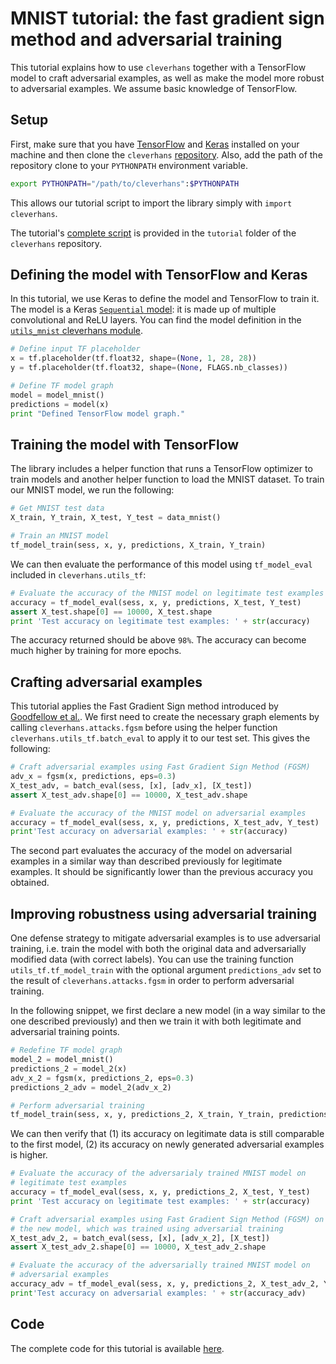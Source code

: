 # MNIST tutorial: the fast gradient sign method and adversarial training

This tutorial explains how to use `cleverhans` together
with a TensorFlow model to craft adversarial examples,
as well as make the model more robust to adversarial
examples. We assume basic knowledge of TensorFlow.

## Setup

First, make sure that you have [TensorFlow](https://www.tensorflow.org/versions/r0.10/get_started/os_setup.html#download-and-setup)
and [Keras](https://keras.io/#installation) installed on
your machine and then clone the `cleverhans`
[repository](https://github.com/openai/cleverhans).
Also, add the path of the repository clone to your
`PYTHONPATH` environment variable.
```bash
export PYTHONPATH="/path/to/cleverhans":$PYTHONPATH
```
This allows our tutorial script to import the library
simply with `import cleverhans`.

The tutorial's [complete script](mnist_tutorial_tf.py)
is provided in the `tutorial` folder of the
`cleverhans` repository.

## Defining the model with TensorFlow and Keras

In this tutorial, we use Keras to define the model
and TensorFlow to train it. The model is a Keras
[`Sequential` model](https://keras.io/models/sequential/):
it is made up of multiple convolutional and ReLU layers.
You can find the model definition in the
[`utils_mnist` cleverhans module](https://github.com/openai/cleverhans/blob/master/cleverhans/utils_mnist.py).

```python
# Define input TF placeholder
x = tf.placeholder(tf.float32, shape=(None, 1, 28, 28))
y = tf.placeholder(tf.float32, shape=(None, FLAGS.nb_classes))

# Define TF model graph
model = model_mnist()
predictions = model(x)
print "Defined TensorFlow model graph."
```

## Training the model with TensorFlow

The library includes a helper function that runs a
TensorFlow optimizer to train models and another
helper function to load the MNIST dataset.
To train our MNIST model, we run the following:

```python
# Get MNIST test data
X_train, Y_train, X_test, Y_test = data_mnist()

# Train an MNIST model
tf_model_train(sess, x, y, predictions, X_train, Y_train)
```

We can then evaluate the performance of this model
using `tf_model_eval` included in `cleverhans.utils_tf`:

```python
# Evaluate the accuracy of the MNIST model on legitimate test examples
accuracy = tf_model_eval(sess, x, y, predictions, X_test, Y_test)
assert X_test.shape[0] == 10000, X_test.shape
print 'Test accuracy on legitimate test examples: ' + str(accuracy)
```

The accuracy returned should be above `98%`.
The accuracy can become much higher by training for more epochs.

## Crafting adversarial examples

This tutorial applies the Fast Gradient Sign method
introduced by [Goodfellow et al.](https://arxiv.org/abs/1412.6572).
We first need to create the necessary graph elements by
calling `cleverhans.attacks.fgsm` before using the helper
function `cleverhans.utils_tf.batch_eval` to apply it to
our test set. This gives the following:

```python
# Craft adversarial examples using Fast Gradient Sign Method (FGSM)
adv_x = fgsm(x, predictions, eps=0.3)
X_test_adv, = batch_eval(sess, [x], [adv_x], [X_test])
assert X_test_adv.shape[0] == 10000, X_test_adv.shape

# Evaluate the accuracy of the MNIST model on adversarial examples
accuracy = tf_model_eval(sess, x, y, predictions, X_test_adv, Y_test)
print'Test accuracy on adversarial examples: ' + str(accuracy)
```

The second part evaluates the accuracy of the model on
adversarial examples in a similar way than described
previously for legitimate examples. It should be
significantly lower than the previous accuracy you obtained.


## Improving robustness using adversarial training

One defense strategy to mitigate adversarial examples is to use
adversarial training, i.e. train the model with both the
original data and adversarially modified data (with correct
labels). You can use the training function `utils_tf.tf_model_train`
with the optional argument `predictions_adv` set to the result
of `cleverhans.attacks.fgsm` in order to perform adversarial
training.

In the following snippet, we first declare a new model (in a
way similar to the one described previously) and then we train
it with both legitimate and adversarial training points.

```python
# Redefine TF model graph
model_2 = model_mnist()
predictions_2 = model_2(x)
adv_x_2 = fgsm(x, predictions_2, eps=0.3)
predictions_2_adv = model_2(adv_x_2)

# Perform adversarial training
tf_model_train(sess, x, y, predictions_2, X_train, Y_train, predictions_adv=predictions_2_adv)
```

We can then verify that (1) its accuracy on legitimate data is
still comparable to the first model, (2) its accuracy on newly
generated adversarial examples is higher.

```python
# Evaluate the accuracy of the adversarialy trained MNIST model on
# legitimate test examples
accuracy = tf_model_eval(sess, x, y, predictions_2, X_test, Y_test)
print 'Test accuracy on legitimate test examples: ' + str(accuracy)

# Craft adversarial examples using Fast Gradient Sign Method (FGSM) on
# the new model, which was trained using adversarial training
X_test_adv_2, = batch_eval(sess, [x], [adv_x_2], [X_test])
assert X_test_adv_2.shape[0] == 10000, X_test_adv_2.shape

# Evaluate the accuracy of the adversarially trained MNIST model on
# adversarial examples
accuracy_adv = tf_model_eval(sess, x, y, predictions_2, X_test_adv_2, Y_test)
print'Test accuracy on adversarial examples: ' + str(accuracy_adv)
```

## Code

The complete code for this tutorial is available [here](mnist_tutorial_tf.py).
